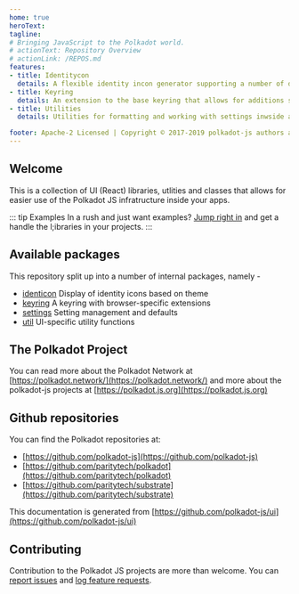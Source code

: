 ```yaml
---
home: true
heroText:
tagline:
# Bringing JavaScript to the Polkadot world.
# actionText: Repository Overview
# actionLink: /REPOS.md
features:
- title: Identitycon
  details: A flexible identity incon generator supporting a number of display styles based on theme.
- title: Keyring
  details: An extension to the base keyring that allows for additions such as storage and addresses.
- title: Utilities
  details: Utilities for formatting and working with settings inwside any browser-based application.

footer: Apache-2 Licensed | Copyright © 2017-2019 polkadot-js authors and contributors
---
```


## Welcome

This is a collection of UI (React) libraries, utlities and classes that allows for easier use of the Polkadot JS infratructure inside your apps.

::: tip Examples
In a rush and just want examples? [Jump right in](ui-identicon/README.md) and get a handle the l;ibraries in your projects.
:::

## Available packages

This repository split up into a number of internal packages, namely -

- [identicon](ui-identicon/README.md) Display of identity icons based on theme
- [keyring](ui-keyring/README.md) A keyring with browser-specific extensions
- [settings](ui-settings/README.md) Setting management and defaults
- [util](ui-util/README.md) UI-specific utility functions

## The Polkadot Project

You can read more about the Polkadot Network at [https://polkadot.network/](https://polkadot.network/) and more about the polkadot-js projects at [https://polkadot.js.org](https://polkadot.js.org)

## Github repositories

You can find the Polkadot repositories at:

- [https://github.com/polkadot-js](https://github.com/polkadot-js)
- [https://github.com/paritytech/polkadot](https://github.com/paritytech/polkadot)
- [https://github.com/paritytech/substrate](https://github.com/paritytech/substrate)

This documentation is generated from [https://github.com/polkadot-js/ui](https://github.com/polkadot-js/ui)

## Contributing

Contribution to the Polkadot JS projects are more than welcome. You can [report issues](https://github.com/polkadot-js/ui/issues/new) and [log feature requests](https://github.com/polkadot-js/ui/issues/new).
